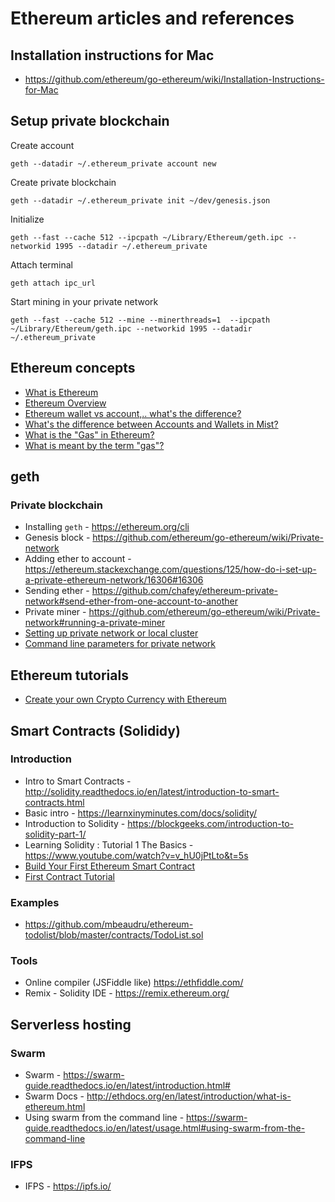 # Ethereum articles and references

## Installation instructions for Mac
- https://github.com/ethereum/go-ethereum/wiki/Installation-Instructions-for-Mac

## Setup private blockchain

Create account
```
geth --datadir ~/.ethereum_private account new
```

Create private blockchain
```
geth --datadir ~/.ethereum_private init ~/dev/genesis.json
```

Initialize
```
geth --fast --cache 512 --ipcpath ~/Library/Ethereum/geth.ipc --networkid 1995 --datadir ~/.ethereum_private
``` 

Attach terminal
```
geth attach ipc_url
```

Start mining in your private network
```
geth --fast --cache 512 --mine --minerthreads=1  --ipcpath ~/Library/Ethereum/geth.ipc --networkid 1995 --datadir ~/.ethereum_private
```

## Ethereum concepts
- [What is Ethereum](http://ethdocs.org/en/latest/introduction/what-is-ethereum.html)
- [Ethereum Overview](http://truffleframework.com/tutorials/ethereum-overview)
- [Ethereum wallet vs account,.. what's the difference?](https://www.reddit.com/r/ethereum/comments/41wj26/ethereum_wallet_vs_account_whats_the_difference/)
- [What's the difference between Accounts and Wallets in Mist?](https://ethereum.stackexchange.com/questions/212/whats-the-difference-between-accounts-and-wallets-in-mist)
- [What is the "Gas" in Ethereum?](https://www.cryptocompare.com/coins/guides/what-is-the-gas-in-ethereum/)
- [What is meant by the term "gas"?](https://ethereum.stackexchange.com/questions/3/what-is-meant-by-the-term-gas)

## geth

### Private blockchain
- Installing `geth` - https://ethereum.org/cli
- Genesis block - https://github.com/ethereum/go-ethereum/wiki/Private-network
- Adding ether to account - https://ethereum.stackexchange.com/questions/125/how-do-i-set-up-a-private-ethereum-network/16306#16306
- Sending ether - https://github.com/chafey/ethereum-private-network#send-ether-from-one-account-to-another
- Private miner - https://github.com/ethereum/go-ethereum/wiki/Private-network#running-a-private-miner
- [Setting up private network or local cluster](https://github.com/ethereum/go-ethereum/wiki/Setting-up-private-network-or-local-cluster)
- [Command line parameters for private network](http://ethdocs.org/en/latest/network/test-networks.html#command-line-parameters-for-private-network)

## Ethereum tutorials
- [Create your own Crypto Currency with Ethereum](https://www.ethereum.org/token)


## Smart Contracts (Solididy)
### Introduction
- Intro to Smart Contracts - http://solidity.readthedocs.io/en/latest/introduction-to-smart-contracts.html
- Basic intro - https://learnxinyminutes.com/docs/solidity/
- Introduction to Solidity - https://blockgeeks.com/introduction-to-solidity-part-1/
- Learning Solidity : Tutorial 1 The Basics - https://www.youtube.com/watch?v=v_hU0jPtLto&t=5s
- [Build Your First Ethereum Smart Contract](https://codeburst.io/build-your-first-ethereum-smart-contract-with-solidity-tutorial-94171d6b1c4b)
- [First Contract Tutorial](https://github.com/ethereum/go-ethereum/wiki/Contract-Tutorial)

### Examples
- https://github.com/mbeaudru/ethereum-todolist/blob/master/contracts/TodoList.sol

### Tools  
- Online compiler (JSFiddle like) https://ethfiddle.com/
- Remix - Solidity IDE - https://remix.ethereum.org/

## Serverless hosting
### Swarm
- Swarm - https://swarm-guide.readthedocs.io/en/latest/introduction.html#
- Swarm Docs - http://ethdocs.org/en/latest/introduction/what-is-ethereum.html
- Using swarm from the command line - https://swarm-guide.readthedocs.io/en/latest/usage.html#using-swarm-from-the-command-line

### IFPS
- IFPS - https://ipfs.io/
